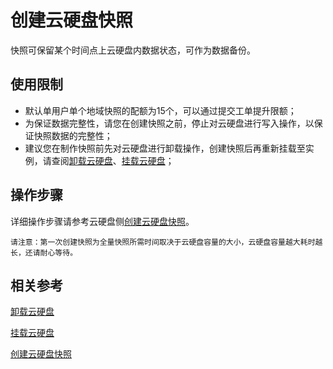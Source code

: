 # 创建云硬盘快照

快照可保留某个时间点上云硬盘内数据状态，可作为数据备份。
## 使用限制

* 默认单用户单个地域快照的配额为15个，可以通过提交工单提升限额；
* 为保证数据完整性，请您在创建快照之前，停止对云硬盘进行写入操作，以保证快照数据的完整性；
* 建议您在制作快照前先对云硬盘进行卸载操作，创建快照后再重新挂载至实例，请查阅[卸载云硬盘](Detach-Cloud-Disk.md)、[挂载云硬盘](Attach-Cloud-Disk.md)；

## 操作步骤
详细操作步骤请参考云硬盘侧[创建云硬盘快照](http://docs.jdcloud.com/cn/cloud-disk-service/create-clouddisk-snapshot)。
 	
 	请注意：第一次创建快照为全量快照所需时间取决于云硬盘容量的大小，云硬盘容量越大耗时越长，还请耐心等待。
 	
 	
## 相关参考

[卸载云硬盘](Detach-Cloud-Disk.md)

[挂载云硬盘](Attach-Cloud-Disk.md)

[创建云硬盘快照](http://docs.jdcloud.com/cn/cloud-disk-service/create-clouddisk-snapshot)